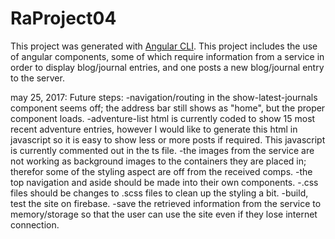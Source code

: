 # RaProject04

This project was generated with [Angular CLI](https://github.com/angular/angular-cli).
This project includes the use of angular components, some of which require information from a service in order to display blog/journal entries, and one posts a new blog/journal entry to the server.

may 25, 2017: Future steps:
-navigation/routing in the show-latest-journals component seems off; the address bar still shows as "home", but the proper component loads.
-adventure-list html is currently coded to show 15 most recent adventure entries, however I would like to generate this html in javascript so it is easy to show less or more posts if required.  This javascript is currently commented out in the ts file.
-the images from the service are not working as background images to the containers they are placed in; therefor some of the styling aspect are off from the received comps.
-the top navigation and aside should be made into their own components.
-.css files should be changes to .scss files to clean up the styling a bit.
-build, test the site on firebase.
-save the retrieved information from the service to memory/storage so that the user can use the site even if they lose internet connection.
